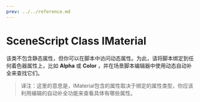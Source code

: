 ```yaml
---
prev: ../../reference.md
---
```


# SceneScript Class IMaterial

该类不包含静态属性，但你可以在脚本中访问动态属性。为此，请将脚本绑定到任何着色器属性上，比如 **Alpha** 或 **Color** ，并在场景脚本编辑器中使用动态自动补全来查找它们。

> 译注：这里的意思是，IMaterial包含的属性取决于绑定的属性类型，你应该利用编辑的自动补全功能来查看具体有哪些属性。